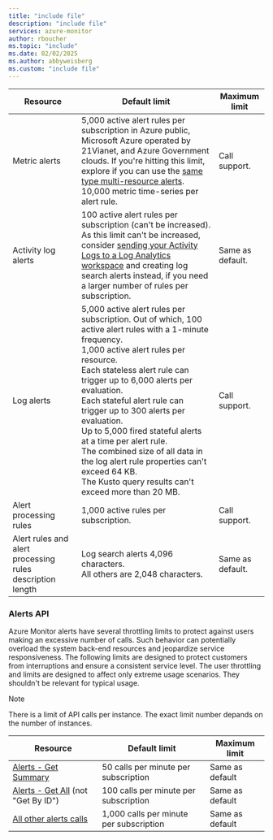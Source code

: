 ```yaml
---
title: "include file" 
description: "include file" 
services: azure-monitor
author: rboucher
ms.topic: "include"
ms.date: 02/02/2025
ms.author: abbyweisberg
ms.custom: "include file"
---
```


| Resource | Default limit | Maximum limit |
| --- | --- | --- |
| Metric alerts |5,000 active alert rules per subscription in Azure public, Microsoft Azure operated by 21Vianet, and Azure Government clouds. If you're hitting this limit, explore if you can use the [same type multi-resource alerts](../articles/azure-monitor/alerts/alerts-metric-overview.md#monitoring-at-scale-using-metric-alerts-in-azure-monitor).<br/>10,000 metric time-series per alert rule. | Call support. |
| Activity log alerts | 100 active alert rules per subscription (can't be increased). <br/>As this limit can't be increased, consider [sending your Activity Logs to a Log Analytics workspace](../articles/azure-monitor/essentials/activity-log.md#send-to-log-analytics-workspace) and creating log search alerts instead, if you need a larger number of rules per subscription. | Same as default. |
| Log alerts | 5,000 active alert rules per subscription. Out of which, 100 active alert rules with a 1-minute frequency. <br/>1,000 active alert rules per resource. <br/>Each stateless alert rule can trigger up to 6,000 alerts per evaluation.<br/>Each stateful alert rule can trigger up to 300 alerts per evaluation.<br/>Up to 5,000 fired stateful alerts at a time per alert rule.<br/>The combined size of all data in the log alert rule properties can't exceed 64 KB.<br/>The Kusto query results can't exceed more than 20 MB.<br/>| Call support. |
| Alert processing rules | 1,000 active rules per subscription. | Call support. |
| Alert rules and alert processing rules description length| Log search alerts 4,096 characters.<br/>All others are 2,048 characters. | Same as default. |

### Alerts API
Azure Monitor alerts have several throttling limits to protect against users making an excessive number of calls. Such behavior can potentially overload the system back-end resources and jeopardize service responsiveness. The following limits are designed to protect customers from interruptions and ensure a consistent service level. The user throttling and limits are designed to affect only extreme usage scenarios. They shouldn't be relevant for typical usage.
>[!Note]
>There is a limit of API calls per instance. The exact limit number depands on the number of instances.

| Resource | Default limit | Maximum limit |
| --- | --- | --- |
| [Alerts - Get Summary](/rest/api/monitor/alertsmanagement/alerts/get-summary) | 50 calls per minute per subscription | Same as default | 
|	[Alerts - Get All](/rest/api/monitor/alertsmanagement/alerts/get-all) (not "Get By ID") | 100 calls per minute per subscription | Same as default | 
|	[All other alerts calls](/rest/api/monitor/alertsmanagement/alerts) | 1,000 calls per minute per subscription | Same as default | 

